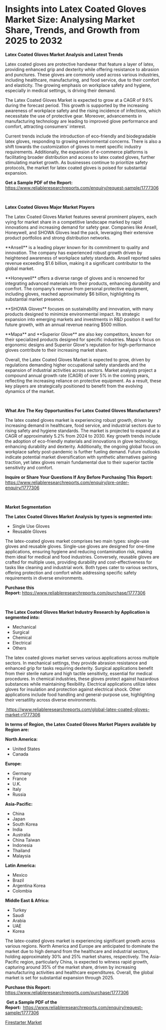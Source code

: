 <p><h1>Insights into Latex Coated Gloves Market Size: Analysing Market Share, Trends, and Growth from 2025 to 2032</h1></p><p><strong>Latex Coated Gloves Market Analysis and Latest Trends</strong></p>
<p><p>Latex coated gloves are protective handwear that feature a layer of latex, providing enhanced grip and dexterity while offering resistance to abrasion and punctures. These gloves are commonly used across various industries, including healthcare, manufacturing, and food service, due to their comfort and elasticity. The growing emphasis on workplace safety and hygiene, especially in medical settings, is driving their demand.</p><p>The Latex Coated Gloves Market is expected to grow at a CAGR of 9.6% during the forecast period. This growth is supported by the increasing awareness of workplace safety and the rising incidence of infections, which necessitate the use of protective gear. Moreover, advancements in manufacturing technology are leading to improved glove performance and comfort, attracting consumers’ interest. </p><p>Current trends include the introduction of eco-friendly and biodegradable latex gloves, responding to growing environmental concerns. There is also a shift towards the customization of gloves to meet specific industry requirements. Additionally, the expansion of e-commerce platforms is facilitating broader distribution and access to latex coated gloves, further stimulating market growth. As businesses continue to prioritize safety protocols, the market for latex coated gloves is poised for substantial expansion.</p></p>
<p><strong>Get a Sample PDF of the Report:&nbsp;</strong> <a href="https://www.reliableresearchreports.com/enquiry/request-sample/1777306?utm_campaign=2243&utm_medium=2&utm_source=Github&utm_content=ia&utm_term=04042025&utm_id=latex-coated-gloves">https://www.reliableresearchreports.com/enquiry/request-sample/1777306</a></p>
<p>&nbsp;</p>
<p><strong>Latex Coated Gloves Major Market Players</strong></p>
<p><p>The Latex Coated Gloves Market features several prominent players, each vying for market share in a competitive landscape marked by rapid innovations and increasing demand for safety gear. Companies like Ansell, Honeywell, and SHOWA Gloves lead the pack, leveraging their extensive product portfolios and strong distribution networks.</p><p>**Ansell** is a leading player known for its commitment to quality and innovation. The company has experienced robust growth driven by heightened awareness of workplace safety standards. Ansell reported sales revenue exceeding $1.6 billion, making it a significant contributor to the global market.</p><p>**Honeywell** offers a diverse range of gloves and is renowned for integrating advanced materials into their products, enhancing durability and comfort. The company’s revenue from personal protective equipment, including gloves, reached approximately $6 billion, highlighting its substantial market presence.</p><p>**SHOWA Gloves** focuses on sustainability and innovation, with many products designed to minimize environmental impact. Its strategic expansion into emerging markets and investments in R&D position it well for future growth, with an annual revenue nearing $500 million.</p><p>**Mapa** and **Superior Glove** are also key competitors, known for their specialized products designed for specific industries. Mapa's focus on ergonomic designs and Superior Glove's reputation for high-performance gloves contribute to their increasing market share.</p><p>Overall, the Latex Coated Gloves Market is expected to grow, driven by regulations demanding higher occupational safety standards and the expansion of industrial activities across sectors. Market analysts project a compound annual growth rate (CAGR) of over 5% in the coming years, reflecting the increasing reliance on protective equipment. As a result, these key players are strategically positioned to benefit from the evolving dynamics of the market.</p></p>
<p>&nbsp;</p>
<p><strong>What Are The Key Opportunities For Latex Coated Gloves Manufacturers?</strong></p>
<p><p>The latex coated gloves market is experiencing robust growth, driven by increasing demand in healthcare, food service, and industrial sectors due to rising safety and hygiene standards. The market is projected to expand at a CAGR of approximately 5.2% from 2024 to 2030. Key growth trends include the adoption of eco-friendly materials and innovations in glove technology, enhancing durability and dexterity. Additionally, the ongoing global focus on workplace safety post-pandemic is further fueling demand. Future outlooks indicate potential market diversification with synthetic alternatives gaining traction, yet latex gloves remain fundamental due to their superior tactile sensitivity and comfort.</p></p>
<p><strong>Inquire or Share Your Questions If Any Before Purchasing This Report:</strong> <a href="https://www.reliableresearchreports.com/enquiry/pre-order-enquiry/1777306?utm_campaign=2243&utm_medium=2&utm_source=Github&utm_content=ia&utm_term=04042025&utm_id=latex-coated-gloves">https://www.reliableresearchreports.com/enquiry/pre-order-enquiry/1777306</a></p>
<p>&nbsp;</p>
<p><strong>Market Segmentation</strong></p>
<p><strong>The Latex Coated Gloves Market Analysis by types is segmented into:</strong></p>
<p><ul><li>Single Use Gloves</li><li>Reusable Gloves</li></ul></p>
<p><p>The latex-coated gloves market comprises two main types: single-use gloves and reusable gloves. Single-use gloves are designed for one-time applications, ensuring hygiene and reducing contamination risk, making them ideal for medical and food industries. Conversely, reusable gloves are crafted for multiple uses, providing durability and cost-effectiveness for tasks like cleaning and industrial work. Both types cater to various sectors, offering protection and comfort while addressing specific safety requirements in diverse environments.</p></p>
<p><strong>Purchase this Report:&nbsp;</strong><a href="https://www.reliableresearchreports.com/purchase/1777306?utm_campaign=2243&utm_medium=2&utm_source=Github&utm_content=ia&utm_term=04042025&utm_id=latex-coated-gloves">https://www.reliableresearchreports.com/purchase/1777306</a></p>
<p>&nbsp;</p>
<p><strong>The Latex Coated Gloves Market Industry Research by Application is segmented into:</strong></p>
<p><ul><li>Mechanical</li><li>Surgical</li><li>Chemical</li><li>Electrical</li><li>Others</li></ul></p>
<p><p>The latex coated gloves market serves various applications across multiple sectors. In mechanical settings, they provide abrasion resistance and enhanced grip for tasks requiring dexterity. Surgical applications benefit from their sterile nature and high tactile sensitivity, essential for medical procedures. In chemical industries, these gloves protect against hazardous substances while maintaining flexibility. Electrical applications utilize latex gloves for insulation and protection against electrical shock. Other applications include food handling and general-purpose use, highlighting their versatility across diverse environments.</p></p>
<p><a href="https://www.reliableresearchreports.com/global-latex-coated-gloves-market-r1777306?utm_campaign=2243&utm_medium=2&utm_source=Github&utm_content=ia&utm_term=04042025&utm_id=latex-coated-gloves">&nbsp;https://www.reliableresearchreports.com/global-latex-coated-gloves-market-r1777306</a></p>
<p><strong>In terms of Region, the Latex Coated Gloves Market Players available by Region are:</strong></p>
<p>
    <p> <strong> North America: </strong>
        <ul>
            <li>United States</li>
            <li>Canada</li>
        </ul>
        </p> 
    <p> <strong> Europe: </strong>
        <ul>
            <li>Germany</li>
            <li>France</li>
            <li>U.K.</li>
            <li>Italy</li>
            <li>Russia</li>
        </ul>
        </p> 
    <p> <strong> Asia-Pacific: </strong>
        <ul>
            <li>China</li>
            <li>Japan</li>
            <li>South Korea</li>
            <li>India</li>
            <li>Australia</li>
            <li>China Taiwan</li>
            <li>Indonesia</li>
            <li>Thailand</li>
            <li>Malaysia</li>
        </ul>
        </p> 
    <p> <strong> Latin America: </strong>
        <ul>
            <li>Mexico</li>
            <li>Brazil</li>
            <li>Argentina Korea</li>
            <li>Colombia</li>
        </ul>
        </p> 
    <p> <strong> Middle East & Africa: </strong>
        <ul>
            <li>Turkey</li>
            <li>Saudi</li>
            <li>Arabia</li>
            <li>UAE</li>
            <li>Korea</li>
        </ul>
    </p>
    </p>
<p><p>The latex-coated gloves market is experiencing significant growth across various regions. North America and Europe are anticipated to dominate the market due to high demand from the healthcare and industrial sectors, holding approximately 30% and 25% market shares, respectively. The Asia-Pacific region, particularly China, is expected to witness rapid growth, capturing around 35% of the market share, driven by increasing manufacturing activities and healthcare expenditures. Overall, the global market is set for substantial expansion through 2025.</p></p>
<p><strong>Purchase this Report: </strong><a href="https://www.reliableresearchreports.com/purchase/1777306?utm_campaign=2243&utm_medium=2&utm_source=Github&utm_content=ia&utm_term=04042025&utm_id=latex-coated-gloves">https://www.reliableresearchreports.com/purchase/1777306</a></p>
<p>&nbsp;<strong>Get a Sample PDF of the Report:&nbsp;&nbsp;</strong><a href="https://www.reliableresearchreports.com/enquiry/request-sample/1777306?utm_campaign=2243&utm_medium=2&utm_source=Github&utm_content=ia&utm_term=04042025&utm_id=latex-coated-gloves">https://www.reliableresearchreports.com/enquiry/request-sample/1777306</a></p>
<p><strong></strong></p>
<p><p><a href="https://github.com/jerhoskinson197676/Market-Research-Report-List-1/blob/main/firestarter-market.md?utm_campaign=2243&utm_medium=2&utm_source=Github&utm_content=ia&utm_term=04042025&utm_id=latex-coated-gloves">Firestarter Market</a></p></p>
